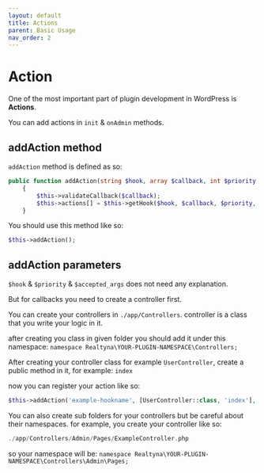 ```yaml
---
layout: default
title: Actions
parent: Basic Usage
nav_order: 2
---
```

# Action
One of the most important part of plugin development in WordPress is
**Actions**.

You can add actions in ```init``` & ```onAdmin``` methods.

## addAction method
```addAction``` method is defined as so:
```php
public function addAction(string $hook, array $callback, int $priority = 10, int $accepted_args = 1)
    {
        $this->validateCallback($callback);
        $this->actions[] = $this->getHook($hook, $callback, $priority, $accepted_args);
    }
```

You should use this method like so:
```php
$this->addAction();
```

## addAction parameters
```$hook``` & ```$priority``` &  ```$accepted_args``` does not need
any explanation.

But for callbacks you need to create a controller first.

You can create your controllers in ```./app/Controllers```.
controller is a class that you write your logic in it.

after creating you class in given folder you should add it under this namespace:
```namespace Realtyna\YOUR-PLUGIN-NAMESPACE\Controllers;```

After creating your controller class for example ```UserController```, create a public method in it, for example: ```index```

now you can register your action like so:
```php
$this->addAction('example-hookname', [UserController::class, 'index'], 5, 1);
```

You can also create sub folders for your controllers but be careful about their namespaces.
for example, you create your controller like so:
```php
./app/Controllers/Admin/Pages/ExampleController.php
```
so your namespace will be:
```namespace Realtyna\YOUR-PLUGIN-NAMESPACE\Controllers\Admin\Pages;```

